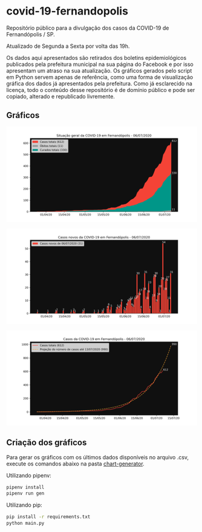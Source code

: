# covid-19-fernandopolis

Repositório público para a divulgação dos casos da COVID-19 de Fernandópolis / SP.

Atualizado de Segunda a Sexta por volta das 19h.

Os dados aqui apresentados são retirados dos boletins epidemiológicos publicados pela prefeitura municipal na sua página do Facebook e por isso apresentam um atraso na sua atualização. Os gráficos gerados pelo script em Python servem apenas de referência, como uma forma de visualização gráfica dos dados já apresentados pela prefeitura. Como já esclarecido na licença, todo o conteúdo desse repositório é de domínio público e pode ser copiado, alterado e republicado livremente.

## Gráficos

![Gráfico de área da COVID-19](./images/area_chart.png)

![Gráfico em barras dos novos casos da COVID-19](./images/bar_chart.png)

![Gráfico de linha dos casos de COVID-19](./images/line_chart.png)

## Criação dos gráficos

Para gerar os gráficos com os últimos dados disponíveis no arquivo .csv, execute os comandos abaixo na pasta [chart-generator](./chart-generator).

Utilizando pipenv:

```sh
pipenv install
pipenv run gen
```

Utilizando pip:

```sh
pip install -r requirements.txt
python main.py
```